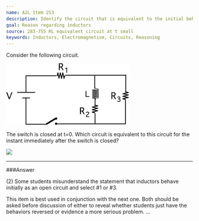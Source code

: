 ```yaml
---
name: A2L Item 253
description: Identify the circuit that is equivalent to the initial behavior of an RL circuit.
goal: Reason regarding inductors
source: 283-755 RL equivalent circuit at t small
keywords: Inductors, Electromagnetism, Circuits, Reasoning
---
```


Consider the following circuit.

![Item253_fig1.gif](../images/Item253_fig1.gif)

The switch is closed at t=0. Which circuit is equivalent to this circuit
for the instant immediately after the switch is closed?

<div class="img-center"><img
src="/files/Item253_fig2.gif" /></div>

<hr/>

###Answer

(2) Some students misunderstand the statement that inductors behave
initially as an open circuit and select #1 or #3.

This item is best used in conjunction with the next one. Both should be
asked before discussion of either to reveal whether students just have
the behaviors reversed or evidence a more serious problem. 
...
